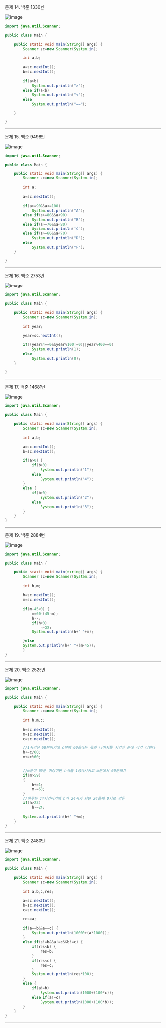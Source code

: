 문제 14. 백준 1330번

![image](https://user-images.githubusercontent.com/100551348/163937589-57bfbcf1-bf50-4406-aee5-4513c8113f0b.png)

~~~java
import java.util.Scanner;

public class Main {

	public static void main(String[] args) {
		Scanner sc=new Scanner(System.in);
		
		int a,b;
		
		a=sc.nextInt();
		b=sc.nextInt();
		
		if(a>b)
			System.out.println(">");
		else if(a<b)
			System.out.println("<");
		else
			System.out.println("==");

	}

}
~~~

***

문제 15. 백준 9498번

![image](https://user-images.githubusercontent.com/100551348/163940477-33cc6015-39e3-4a9d-81e6-154ebecc6696.png)

~~~java
import java.util.Scanner;

public class Main {

	public static void main(String[] args) {
		Scanner sc=new Scanner(System.in);
		
		int a;
		
		a=sc.nextInt();
		
		if(a>=90&&a<=100)
			System.out.println("A");
		else if(a>=80&&a<90)
			System.out.println("B");
		else if(a>=70&&a<80)
			System.out.println("C");
		else if(a>=60&&a<70)
			System.out.println("D");
		else
			System.out.println("F");
	}

}
~~~

***

문제 16. 백준 2753번

![image](https://user-images.githubusercontent.com/100551348/163968526-1c540d23-0b91-486a-9b9c-34cb59173009.png)

~~~java
import java.util.Scanner;

public class Main {

	public static void main(String[] args) {
		Scanner sc=new Scanner(System.in);
		
		int year;
		
		year=sc.nextInt();
		
		if((year%4==0&&year%100!=0)||year%400==0)
			System.out.println(1);
		else
			System.out.println(0);
	}

}
~~~

***

문제 17. 백준 14681번

![image](https://user-images.githubusercontent.com/100551348/163968685-89c61b8d-a040-4d91-993e-a1609be856c7.png)

~~~java
import java.util.Scanner;

public class Main {

	public static void main(String[] args) {
		Scanner sc=new Scanner(System.in);
		
		int a,b;
		
		a=sc.nextInt();
		b=sc.nextInt();
		
		if(a>0) {
			if(b>0)
				System.out.println("1");
			else
				System.out.println("4");
		}
		else {
			if(b>0)
				System.out.println("2");
			else
				System.out.println("3");
		}
	}
}
~~~

***

문제 19. 백준 2884번

![image](https://user-images.githubusercontent.com/100551348/163971010-09c875a8-305c-4546-8a5b-9ff3f697a44a.png)

~~~java
import java.util.Scanner;

public class Main {

	public static void main(String[] args) {
		Scanner sc=new Scanner(System.in);
		
		int h,m;
		
		h=sc.nextInt();
		m=sc.nextInt();
		
		if(m-45<0) {
			m=60-(45-m);
			h--;
			if(h<0)
				h=23;
			System.out.println(h+" "+m);		

		}else
		System.out.println(h+" "+(m-45));		
		}
}
~~~

***

문제 20. 백준 2525번

![image](https://user-images.githubusercontent.com/100551348/163975649-d0f7f6ba-5c90-4260-9946-584a54737717.png)

~~~java
import java.util.Scanner;

public class Main {

	public static void main(String[] args) {
		Scanner sc=new Scanner(System.in);
		
		int h,m,c;
		
		h=sc.nextInt();
		m=sc.nextInt();
		c=sc.nextInt();
		
		//1시간은 60분이기에 c분에 60을나눈 몫과 나머지를 시간과 분에 각각 더한다
		h+=c/60;
		m+=c%60;
		

		//m분이 60분 이상이면 h시를 1증가시키고 m분에서 60분빼기
		if(m>59) 
		{
			h+=1;
			m-=60;
		}
		//하루는 24시간이기에 h가 24시가 되면 24를빼 0시로 만듬
		if(h>23)
			h-=24;
		
		System.out.println(h+" "+m);
	}
}
~~~

***

문제 21. 백준 2480번

![image](https://user-images.githubusercontent.com/100551348/163981982-9f16f533-7681-4f63-a90f-6a119e751419.png)

~~~java
import java.util.Scanner;

public class Main {

	public static void main(String[] args) {
		Scanner sc=new Scanner(System.in);
		
		int a,b,c,res;
		
		a=sc.nextInt();
		b=sc.nextInt();
		c=sc.nextInt();
		
		res=a;
		
		if(a==b&&a==c) {
			System.out.println(10000+(a*1000));
		}
		else if(a!=b&&a!=c&&b!=c) {
			if(res<b) {
				res=b;
			}
			if(res<c) {
				res=c;
			}
			System.out.println(res*100);
		}
		else {
			if(a!=b)
				System.out.println(1000+(100*c));
			else if(a!=c)
				System.out.println(1000+(100*b));
		}		
	}
}
~~~

***
